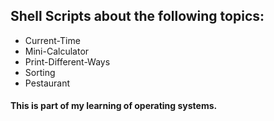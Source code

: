 ## Shell Scripts about the following topics:

- Current-Time
- Mini-Calculator
- Print-Different-Ways
- Sorting
- Рestaurant

#### This is part of my learning of operating systems. 

